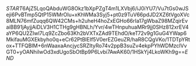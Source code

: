 $START$6AjZ5LqoQAbduWG8Okz1bXpPZgT4m1LXVbj6/iJ0iYU7/Vu7tGs0wJSeji6PvBTmp5QtP15WMrOIu+xKhWMa3Syj5+pt0z9TuV66pdJD2XZ6tVgoXVc8MLN76mfZuqq6QW42CMs+h2uheH4hoZxEGHo66rIa17gWbaZ98MZqirEvaiBB91jAyjjAiDLV3H1CTHg9gHBNLh/Yvr/4wTHnpuhuaMRr9jj0SHz812xrEV4aYP6QU2ZIwl7Lq9ZcZbo63Kh2bVXTxZAd9TEhdO/keT72v9g1GuG4YWap6MkifauMGXEkbyho0q+eCr62PtBlEIf5V0erEZGeuZR/haR8CQgVKo/1TDTpYRtox+TTFQBIM+6nWaaxaAncjycSRZItyRo74v2ppB3suZv4ekpPYhWDMzclVvGT0+yOANhilwOd3xdUgoSbOtBp9P6Lvbi7AwAK60/1HSkYj4LkoWKh9g==$END$